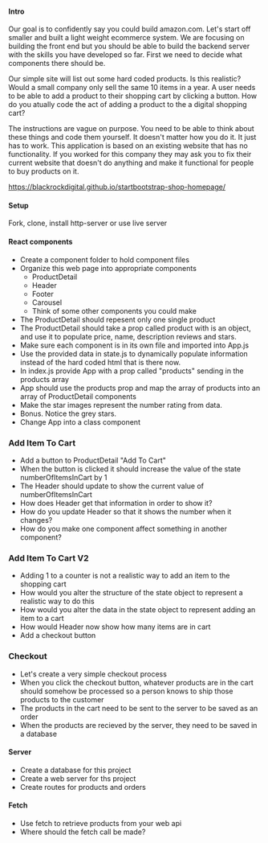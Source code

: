 #### Intro
Our goal is to confidently say you could build amazon.com. Let's start off smaller and built a light weight ecommerce system. We are focusing on building the front end but you should be able to build the backend server with the skills you have developed so far. First we need to decide what components there should be. 

Our simple site will list out some hard coded products. Is this realistic? Would a small company only sell the same 10 items in a year. A user needs to be able to add a product to their shopping cart by clicking a button. How do you atually code the act of adding a product to the a digital shopping cart? 

The instructions are vague on purpose. You need to be able to think about these things and code them yourself. It doesn't matter how you do it. It just has to work. This application is based on an existing website that has no functionality. If you worked for this company they may ask you to fix their current website that doesn't do anything and make it functional for people to buy products on it.


https://blackrockdigital.github.io/startbootstrap-shop-homepage/

#### Setup
Fork, clone, install http-server or use live server

#### React components
 * Create a component folder to hold component files
 * Organize this web page into appropriate components
   * ProductDetail
   * Header
   * Footer
   * Carousel
   * Think of some other components you could make
* The ProductDetail should repesent only one single product
* The ProductDetail should take a prop called product with is an object, and use it to populate price, name, description reviews and stars.
* Make sure each component is in its own file and imported into App.js
* Use the provided data in state.js to dynamically populate information instead of the hard coded html that is there now.
* In index.js provide App with a prop called "products" sending in the products array 
* App should use the products prop and map the array of products into an array of ProductDetail components
* Make the star images represent the number rating from data.
* Bonus. Notice the grey stars.
* Change App into a class component


### Add Item To Cart
* Add a button to ProductDetail "Add To Cart"
* When the button is clicked it should increase the value of the state numberOfItemsInCart by 1
* The Header should update to show the current value of numberOfItemsInCart
* How does Header get that information in order to show it?
* How do you update Header so that it shows the number when it changes?
* How do you make one component affect something in another component?


### Add Item To Cart V2
* Adding 1 to a counter is not a realistic way to add an item to the shopping cart
* How would you alter the structure of the state object to represent a realistic way to do this
* How would you alter the data in the state object to represent adding an item to a cart
* How would Header now show how many items are in cart
* Add a checkout button

### Checkout
* Let's create a very simple checkout process
* When you click the checkout button, whatever products are in the cart should somehow be processed so a person knows to ship those products to the customer
* The products in the cart need to be sent to the server to be saved as an order
* When the products are recieved by the server, they need to be saved in a database 



#### Server
* Create a database for this project
* Create a web server for ths project
* Create routes for products and orders


#### Fetch
* Use fetch to retrieve products from your web api
* Where should the fetch call be made?
